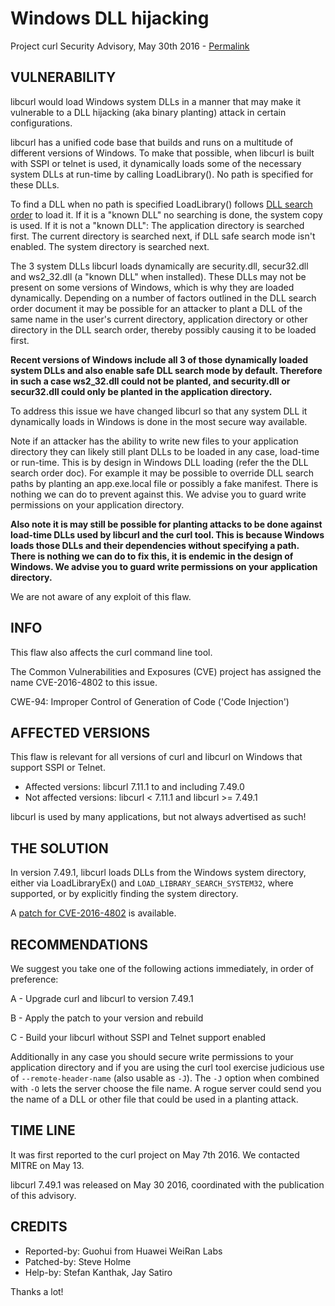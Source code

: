 Windows DLL hijacking
=====================

Project curl Security Advisory, May 30th 2016 -
[Permalink](https://curl.se/docs/CVE-2016-4802.html)

VULNERABILITY
-------------

libcurl would load Windows system DLLs in a manner that may make it vulnerable
to a DLL hijacking (aka binary planting) attack in certain configurations.

libcurl has a unified code base that builds and runs on a multitude of
different versions of Windows. To make that possible, when libcurl is built
with SSPI or telnet is used, it dynamically loads some of the necessary system
DLLs at run-time by calling LoadLibrary(). No path is specified for these
DLLs.

To find a DLL when no path is specified LoadLibrary() follows [DLL search
order](https://msdn.microsoft.com/en-us/library/windows/desktop/ms682586.aspx#search_order_for_desktop_applications)
to load it. If it is a "known DLL" no searching is done, the system copy is
used. If it is not a "known DLL": The application directory is searched first.
The current directory is searched next, if DLL safe search mode isn't enabled.
The system directory is searched next.

The 3 system DLLs libcurl loads dynamically are security.dll, secur32.dll and
ws2_32.dll (a "known DLL" when installed). These DLLs may not be present on
some versions of Windows, which is why they are loaded dynamically. Depending
on a number of factors outlined in the DLL search order document it may be
possible for an attacker to plant a DLL of the same name in the user's current
directory, application directory or other directory in the DLL search order,
thereby possibly causing it to be loaded first.

**Recent versions of Windows include all 3 of those dynamically loaded system
DLLs and also enable safe DLL search mode by default. Therefore in such a case
ws2_32.dll could not be planted, and security.dll or secur32.dll could only be
planted in the application directory.**

To address this issue we have changed libcurl so that any system DLL it
dynamically loads in Windows is done in the most secure way available.

Note if an attacker has the ability to write new files to your application
directory they can likely still plant DLLs to be loaded in any case, load-time
or run-time. This is by design in Windows DLL loading (refer the the DLL
search order doc). For example it may be possible to override DLL search paths
by planting an app.exe.local file or possibly a fake manifest. There is
nothing we can do to prevent against this. We advise you to guard write
permissions on your application directory.

**Also note it is may still be possible for planting attacks to be done
against load-time DLLs used by libcurl and the curl tool. This is because
Windows loads those DLLs and their dependencies without specifying a
path. There is nothing we can do to fix this, it is endemic in the design of
Windows. We advise you to guard write permissions on your application
directory.**

We are not aware of any exploit of this flaw.

INFO
----

This flaw also affects the curl command line tool.

The Common Vulnerabilities and Exposures (CVE) project has assigned the name
CVE-2016-4802 to this issue.

CWE-94: Improper Control of Generation of Code ('Code Injection')

AFFECTED VERSIONS
-----------------

This flaw is relevant for all versions of curl and libcurl on Windows that
support SSPI or Telnet.

- Affected versions: libcurl 7.11.1 to and including 7.49.0
- Not affected versions: libcurl < 7.11.1 and libcurl >= 7.49.1

libcurl is used by many applications, but not always advertised as such!

THE SOLUTION
------------

In version 7.49.1, libcurl loads DLLs from the Windows system directory,
either via LoadLibraryEx() and `LOAD_LIBRARY_SEARCH_SYSTEM32`, where supported,
or by explicitly finding the system directory.

A [patch for CVE-2016-4802](https://curl.se/CVE-2016-4802.patch) is available.

RECOMMENDATIONS
---------------

We suggest you take one of the following actions immediately, in order of
preference:

 A - Upgrade curl and libcurl to version 7.49.1

 B - Apply the patch to your version and rebuild

 C - Build your libcurl without SSPI and Telnet support enabled

Additionally in any case you should secure write permissions to your
application directory and if you are using the curl tool exercise judicious
use of `--remote-header-name` (also usable as `-J`). The `-J` option when
combined with `-O` lets the server choose the file name. A rogue server could
send you the name of a DLL or other file that could be used in a planting
attack.

TIME LINE
---------

It was first reported to the curl project on May 7th 2016. We contacted MITRE
on May 13.

libcurl 7.49.1 was released on May 30 2016, coordinated with the publication
of this advisory.

CREDITS
-------

- Reported-by: Guohui from Huawei WeiRan Labs
- Patched-by: Steve Holme
- Help-by: Stefan Kanthak, Jay Satiro

Thanks a lot!
